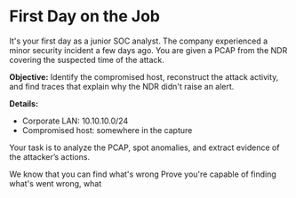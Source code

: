# First Day on the Job

It's your first day as a junior SOC analyst. The company experienced a minor security incident a few days ago. You are given a PCAP from the NDR covering the suspected time of the attack.

**Objective:** Identify the compromised host, reconstruct the attack activity, and find traces that explain why the NDR didn't raise an alert.

**Details:**
- Corporate LAN: 10.10.10.0/24  
- Compromised host: somewhere in the capture  

Your task is to analyze the PCAP, spot anomalies, and extract evidence of the attacker’s actions. 

We know that you can find what's wrong Prove you're capable of finding what's went wrong, what 
 

